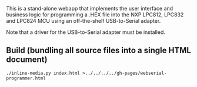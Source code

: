 This is a stand-alone webapp that implements the user interface and business logic for programming a .HEX file into the NXP LPC812, LPC832 and LPC824 MCU using an off-the-shelf USB-to-Serial adapter.

Note that a driver for the USB-to-Serial adapter must be installed.

## Build (bundling all source files into a single HTML document)

    ./inline-media.py index.html >../../../../gh-pages/webserial-programmer.html
